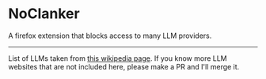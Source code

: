 # NoClanker
A firefox extension that blocks access to many LLM providers. 

-----

List of LLMs taken from [this wikipedia page](https://en.wikipedia.org/wiki/List_of_large_language_models). If you know more LLM websites that are not included here, please make a PR and I'll merge it.
